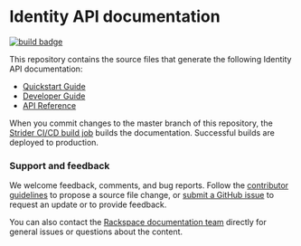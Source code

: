 # Identity API documentation

[![build badge](https://build.developer.rackspace.com/rackerlabs/docs-cloud-identity/badge?branch=master)](https://build.developer.rackspace.com/rackerlabs/docs-cloud-identity/)

This repository contains the source files that generate the following Identity API documentation:

* [Quickstart Guide](https://developer.rackspace.com/docs/cloud-identity/v2/developer-guide/#document-quickstart-guide)
* [Developer Guide](https://developer.rackspace.com/docs/cloud-identity/v2/developer-guide/#document-developer-guide)
* [API Reference](https://developer.rackspace.com/docs/cloud-identity/v2/developer-guide/#api-reference)

When you commit changes to the master branch of this repository, the
[Strider CI/CD build job](https://build.developer.rackspace.com/rackerlabs/docs-cloud-identity/)
builds the documentation. Successful builds are deployed to production.

### Support and feedback

We welcome feedback, comments, and bug reports. Follow the
[contributor guidelines](CONTRIBUTING.md)
to propose a source file change, or [submit a GitHub issue](https://github.com/rackerlabs/docs-cloud-identity/issues/new)
to request an update or to provide feedback.

You can also contact the [Rackspace documentation team](mailto:devdoc@rackspace.com) directly for general issues
or questions about the content.
